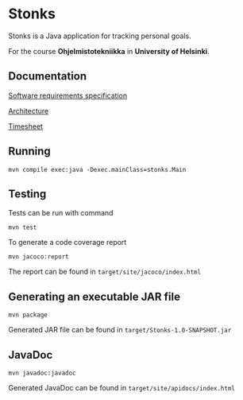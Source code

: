 # Stonks

Stonks is a Java application for tracking personal goals.

For the course **Ohjelmistotekniikka** in **University of Helsinki**.


## Documentation

[Software requirements specification](https://github.com/Eelinki/ot-harjoitustyo/blob/master/docs/software_requirements_specification.md)

[Architecture](https://github.com/Eelinki/ot-harjoitustyo/blob/master/docs/architecture.md)

[Timesheet](https://github.com/Eelinki/ot-harjoitustyo/blob/master/docs/timesheet.md)

## Running

```
mvn compile exec:java -Dexec.mainClass=stonks.Main
```

## Testing

Tests can be run with command

```
mvn test
```

To generate a code coverage report

```
mvn jacoco:report
```

The report can be found in `target/site/jacoco/index.html`

## Generating an executable JAR file

```
mvn package
```

Generated JAR file can be found in `target/Stonks-1.0-SNAPSHOT.jar`

## JavaDoc

```
mvn javadoc:javadoc
```

Generated JavaDoc can be found in `target/site/apidocs/index.html`